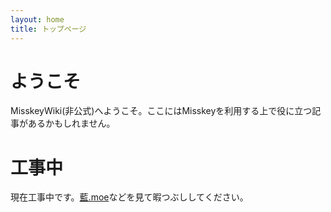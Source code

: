 ```yaml
---
layout: home
title: トップページ
---
```


# ようこそ
MisskeyWiki(非公式)へようこそ。ここにはMisskeyを利用する上で役に立つ記事があるかもしれません。

# 工事中
現在工事中です。[藍.moe](https://xn--931a.moe/)などを見て暇つぶししてください。